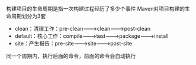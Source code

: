 构建项目的生命周期是指一次构建过程经历了多少个事件
Maven对项目构建的生命周期划分为3套
- clean：清理工作：pre-clean--->clean--->post-clean
- default：核心工作：compile--->test--->package--->install
- site：产生报告：pre-site--->site--->post-site

同一个周期内，执行后面的命令，前面的命令会自动执行